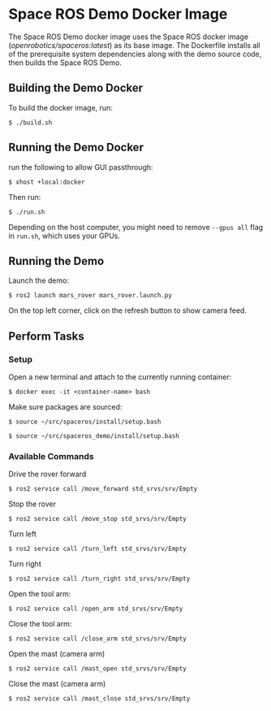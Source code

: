 # Space ROS Demo Docker Image

The Space ROS Demo docker image uses the Space ROS docker image (*openrobotics/spaceros:latest*) as its base image. The Dockerfile installs all of the prerequisite system dependencies along with the demo source code, then builds the Space ROS Demo.

## Building the Demo Docker

To build the docker image, run:

```
$ ./build.sh
```

## Running the Demo Docker

run the following to allow GUI passthrough:
```
$ xhost +local:docker
```

Then run:
```
$ ./run.sh
```

Depending on the host computer, you might need to remove ```--gpus all``` flag in ```run.sh```, which uses your GPUs.

## Running the Demo

Launch the demo:
```
$ ros2 launch mars_rover mars_rover.launch.py
```

On the top left corner, click on the refresh button to show camera feed.

## Perform Tasks

### Setup

Open a new terminal and attach to the currently running container:

```
$ docker exec -it <container-name> bash
```

Make sure packages are sourced:

```
$ source ~/src/spaceros/install/setup.bash
```

```
$ source ~/src/spaceros_demo/install/setup.bash
```

### Available Commands

Drive the rover forward

```
$ ros2 service call /move_forward std_srvs/srv/Empty
```

Stop the rover

```
$ ros2 service call /move_stop std_srvs/srv/Empty
```

Turn left

```
$ ros2 service call /turn_left std_srvs/srv/Empty
```

Turn right

```
$ ros2 service call /turn_right std_srvs/srv/Empty
```

Open the tool arm:

```
$ ros2 service call /open_arm std_srvs/srv/Empty
```

Close the tool arm:

```
$ ros2 service call /close_arm std_srvs/srv/Empty
```

Open the mast (camera arm)

```
$ ros2 service call /mast_open std_srvs/srv/Empty
```

Close the mast (camera arm)

```
$ ros2 service call /mast_close std_srvs/srv/Empty
```
